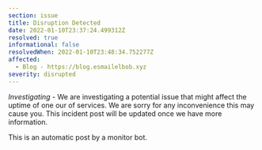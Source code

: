 ```yaml
---
section: issue
title: Disruption Detected
date: 2022-01-10T23:37:24.499312Z
resolved: true
informational: false
resolvedWhen: 2022-01-10T23:48:34.752277Z
affected:
  - Blog - https://blog.esmailelbob.xyz
severity: disrupted
---
```

*Investigating* - We are investigating a potential issue that might affect the uptime of one our of services. We are sorry for any inconvenience this may cause you. This incident post will be updated once we have more information.

This is an automatic post by a monitor bot.
        